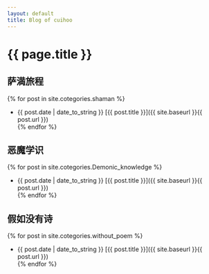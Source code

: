 ```yaml
---
layout: default
title: Blog of cuihoo
---
```

# {{ page.title }}
## 萨満旅程

{% for post in site.cotegories.shaman %}
- {{ post.date | date_to_string }} [{{ post.title }}]({{ site.baseurl }}{{ post.url }})  
{% endfor %}

## 恶魔学识

{% for post in site.cotegories.Demonic_knowledge %}
- {{ post.date | date_to_string }} [{{ post.title }}]({{ site.baseurl }}{{ post.url }})  
{% endfor %}

## 假如没有诗

{% for post in site.cotegories.without_poem %}
- {{ post.date | date_to_string }} [{{ post.title }}]({{ site.baseurl }}{{ post.url }})  
{% endfor %}
